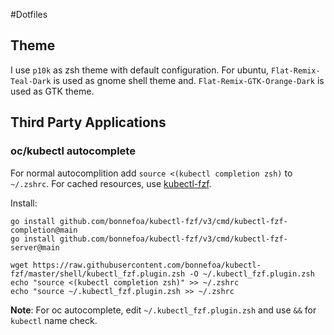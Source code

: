 #Dotfiles


## Theme
I use `p10k` as zsh theme with default configuration.
For ubuntu, `Flat-Remix-Teal-Dark` is used as gnome shell theme and. `Flat-Remix-GTK-Orange-Dark` is used as GTK theme.

## Third Party Applications
### oc/kubectl autocomplete
For normal autocomplition add `source <(kubectl completion zsh)` to `~/.zshrc`. For cached resources, use [kubectl-fzf](https://github.com/bonnefoa/kubectl-fzf).

Install: 
```
go install github.com/bonnefoa/kubectl-fzf/v3/cmd/kubectl-fzf-completion@main
go install github.com/bonnefoa/kubectl-fzf/v3/cmd/kubectl-fzf-server@main

wget https://raw.githubusercontent.com/bonnefoa/kubectl-fzf/master/shell/kubectl_fzf.plugin.zsh -O ~/.kubectl_fzf.plugin.zsh
echo "source <(kubectl completion zsh)" >> ~/.zshrc
echo "source ~/.kubectl_fzf.plugin.zsh >> ~/.zshrc
```
**Note**: For oc autocomplete, edit `~/.kubectl_fzf.plugin.zsh` and use `&&` for `kubectl` name check.


